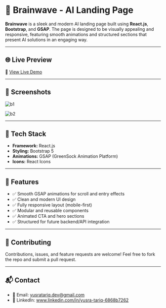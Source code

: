 # 🧠 Brainwave - AI Landing Page

**Brainwave** is a sleek and modern AI landing page built using **React.js**, **Bootstrap**, and **GSAP**. The page is designed to be visually appealing and responsive, featuring smooth animations and structured sections that present AI solutions in an engaging way.

---

## 🌐 Live Preview

🔗 [View Live Demo](https://yusra230.github.io/Brainwave/)

---

## 📸 Screenshots

 ![b1](https://github.com/user-attachments/assets/2378c4b5-b633-40ef-9c69-4c0c6800099f)

 ![b2](https://github.com/user-attachments/assets/08a77794-2340-4408-a4f6-986f5d0f42ad)

---

## 🧰 Tech Stack

- **Framework:** React.js
- **Styling:** Bootstrap 5
- **Animations:** GSAP (GreenSock Animation Platform)
- **Icons:** React Icons

---

## 🎯 Features

- ✅ Smooth GSAP animations for scroll and entry effects
- ✅ Clean and modern UI design
- ✅ Fully responsive layout (mobile-first)
- ✅ Modular and reusable components
- ✅ Animated CTA and hero sections
- ✅ Structured for future backend/API integration

---

## 🤝 Contributing
Contributions, issues, and feature requests are welcome!
Feel free to fork the repo and submit a pull request.

---

## 📬 Contact
- 📧 Email: yusratariq.dev@gmail.com
- 📱 LinkedIn: www.linkedin.com/in/yusra-tariq-6868b7262

